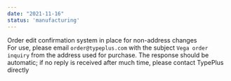 ```yaml
---
date: "2021-11-16"
status: 'manufacturing'
---
```


Order edit confirmation system in place for non-address changes  
For use, please email `order@typeplus.com` with the subject `Vega order inquiry` from the address used for purchase. The response should be automatic; if no reply is received after much time, please contact TypePlus directly